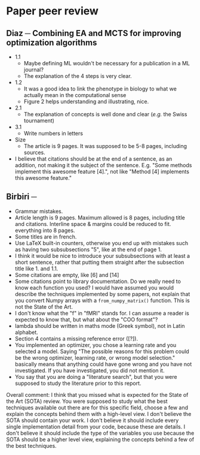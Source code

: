 # Paper peer review

## Diaz ─ Combining EA and MCTS for improving optimization algorithms

- 1.1
  - Maybe defining ML wouldn't be necessary for a publication in a ML journal?
  - The explanation of the 4 steps is very clear.
- 1.2
  - It was a good idea to link the phenotype in biology to what we actually mean in the computational sense
  - Figure 2 helps understanding and illustrating, nice.
- 2.1
  - The explanation of concepts is well done and clear (_e.g._ the Swiss tournament)
- 3.1
  - Write numbers in letters
- Size
  - The article is 9 pages. It was supposed to be 5-8 pages, including sources.
- I believe that citations should be at the end of a sentence, as an addition, not making it the subject of the sentence. E.g. "Some methods implement this awesome feature [4].", not like "Method [4] implements this awesome feature."

## Birbiri ─

- Grammar mistakes.
- Article length is 9 pages. Maximum allowed is 8 pages, including title and citations. Interline space & margins could be reduced to fit. everything into 8 pages.
- Some titles are in french.
- Use LaTeX built-in counters, otherwise you end up with mistakes such as having two subsubsections "5", like at the end of page 1.
- I think it would be nice to introduce your subsubsections with at least a short sentence, rather that putting them straight after the subsection title like 1. and 1.1.
- Some citations are empty, like [6] and [14]
- Some citations point to library documentation. Do we really need to know each function you used? I would have assumed you would describe the techniques implemented by some papers, not explain that you convert Numpy arrays with a `from_numpy_matrix()` function. This is not the State of the Art.
- I don't know what the "f" in "fMRI" stands for. I can assume a reader is expected to know that, but what about the "COO format"?
- lambda should be written in maths mode (Greek symbol), not in Latin alphabet.
- Section 4 contains a missing reference error ([?]).
- You implemented an optimizer, you chose a learning rate and you selected a model. Saying "The possible reasons for this problem could be the wrong optimizer, learning rate, or wrong model selection." basically means that anything could have gone wrong and you have not investigated. If you have investigated, you did not mention it.
- You say that you are doing a "literature search", but that you were supposed to study the literature prior to this report.

Overall comment: I think that you missed what is expected for the State of the Art (SOTA) review. You were supposed to study what the best techniques available out there are for this specific field, choose a few and explain the concepts behind them with a high-level view. I don't believe the SOTA should contain your work. I don't believe it should include every single implementation detail from your code, because these are details. I don't believe it should include the type of the variables you use because the SOTA should be a higher level view, explaining the concepts behind a few of the best techniques.

